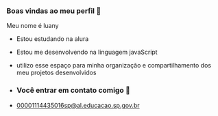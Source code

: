 ### Boas vindas ao meu perfil 💙

Meu nome é luany

- Estou estudando na alura
- Estou me desenvolvendo na linguagem  javaScript
- utilizo esse espaço para minha organização e compartilhamento dos meu projetos desenvolvidos

- ### Você entrar em contato comigo 📧

- 00001114435016sp@al.educacao.sp.gov.br



                   
